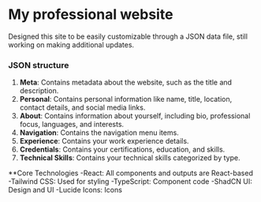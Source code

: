 # My professional website

Designed this site to be easily customizable through a JSON data file, still working on making additional updates.

### JSON structure

1. **Meta**: Contains metadata about the website, such as the title and description.
2. **Personal**: Contains personal information like name, title, location, contact details, and social media links.
3. **About**: Contains information about yourself, including bio, professional focus, languages, and interests.
4. **Navigation**: Contains the navigation menu items.
5. **Experience**: Contains your work experience details.
6. **Credentials**: Contains your certifications, education, and skills.
7. **Technical Skills**: Contains your technical skills categorized by type.

**Core Technologies
-React: All components and outputs are React-based
-Tailwind CSS: Used for styling
-TypeScript: Component code
-ShadCN UI: Design and UI
-Lucide Icons: Icons
